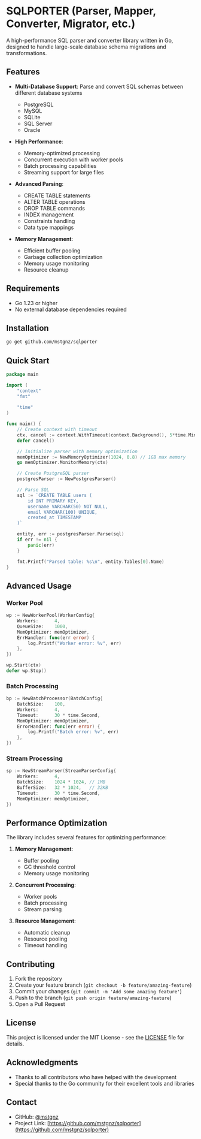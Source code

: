# SQLPORTER (Parser, Mapper, Converter, Migrator, etc.)

A high-performance SQL parser and converter library written in Go, designed to handle large-scale database schema migrations and transformations.

## Features

- **Multi-Database Support**: Parse and convert SQL schemas between different database systems
  - PostgreSQL
  - MySQL
  - SQLite
  - SQL Server
  - Oracle

- **High Performance**:
  - Memory-optimized processing
  - Concurrent execution with worker pools
  - Batch processing capabilities
  - Streaming support for large files

- **Advanced Parsing**:
  - CREATE TABLE statements
  - ALTER TABLE operations
  - DROP TABLE commands
  - INDEX management
  - Constraints handling
  - Data type mappings

- **Memory Management**:
  - Efficient buffer pooling
  - Garbage collection optimization
  - Memory usage monitoring
  - Resource cleanup

## Requirements

- Go 1.23 or higher
- No external database dependencies required

## Installation

```bash
go get github.com/mstgnz/sqlporter
```

## Quick Start

```go
package main

import (
    "context"
    "fmt"
    
    "time"
)

func main() {
    // Create context with timeout
    ctx, cancel := context.WithTimeout(context.Background(), 5*time.Minute)
    defer cancel()

    // Initialize parser with memory optimization
    memOptimizer := NewMemoryOptimizer(1024, 0.8) // 1GB max memory
    go memOptimizer.MonitorMemory(ctx)

    // Create PostgreSQL parser
    postgresParser := NewPostgresParser()

    // Parse SQL
    sql := `CREATE TABLE users (
        id INT PRIMARY KEY,
        username VARCHAR(50) NOT NULL,
        email VARCHAR(100) UNIQUE,
        created_at TIMESTAMP
    )`

    entity, err := postgresParser.Parse(sql)
    if err != nil {
        panic(err)
    }

    fmt.Printf("Parsed table: %s\n", entity.Tables[0].Name)
}
```

## Advanced Usage

### Worker Pool

```go
wp := NewWorkerPool(WorkerConfig{
    Workers:      4,
    QueueSize:    1000,
    MemOptimizer: memOptimizer,
    ErrHandler: func(err error) {
        log.Printf("Worker error: %v", err)
    },
})

wp.Start(ctx)
defer wp.Stop()
```

### Batch Processing

```go
bp := NewBatchProcessor(BatchConfig{
    BatchSize:    100,
    Workers:      4,
    Timeout:      30 * time.Second,
    MemOptimizer: memOptimizer,
    ErrorHandler: func(err error) {
        log.Printf("Batch error: %v", err)
    },
})
```

### Stream Processing

```go
sp := NewStreamParser(StreamParserConfig{
    Workers:      4,
    BatchSize:    1024 * 1024, // 1MB
    BufferSize:   32 * 1024,   // 32KB
    Timeout:      30 * time.Second,
    MemOptimizer: memOptimizer,
})
```

## Performance Optimization

The library includes several features for optimizing performance:

1. **Memory Management**:
   - Buffer pooling
   - GC threshold control
   - Memory usage monitoring

2. **Concurrent Processing**:
   - Worker pools
   - Batch processing
   - Stream parsing

3. **Resource Management**:
   - Automatic cleanup
   - Resource pooling
   - Timeout handling

## Contributing

1. Fork the repository
2. Create your feature branch (`git checkout -b feature/amazing-feature`)
3. Commit your changes (`git commit -m 'Add some amazing feature'`)
4. Push to the branch (`git push origin feature/amazing-feature`)
5. Open a Pull Request

## License

This project is licensed under the MIT License - see the [LICENSE](LICENSE) file for details.

## Acknowledgments

- Thanks to all contributors who have helped with the development
- Special thanks to the Go community for their excellent tools and libraries

## Contact

- GitHub: [@mstgnz](https://github.com/mstgnz)
- Project Link: [https://github.com/mstgnz/sqlporter](https://github.com/mstgnz/sqlporter)
